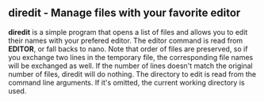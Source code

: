 ## diredit - Manage files with your favorite editor

**diredit** is a simple program that opens a list of files and allows you to edit their names
with your prefered editor. The editor command is read from **EDITOR**, or fall backs to nano.
Note that order of files are preserved, so if you exchange two lines in the temporary file,
the corresponding file names will be exchanged as well. If the number of lines doesn't match
the original number of files, diredit will do nothing. The directory to edit is read from the
command line arguments. If it's omitted, the current working directory is used.
